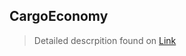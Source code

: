 ## CargoEconomy
> Detailed descrpition found on [Link](https://www.spigotmc.org/resources/cargoeconomy.90993/)

